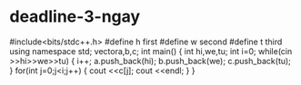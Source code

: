 # deadline-3-ngay
#include<bits/stdc++.h>
#define h first
#define w second
#define t third
using namespace std;
vector<int>a,b,c;
int main()
{
	int hi,we,tu;
	int i=0;
	while(cin >>hi>>we>>tu)
	{
		i++;
		a.push_back(hi);
		b.push_back(we);
    c.push_back(tu);
	}
	for(int j=0;j<i;j++)
	{
		cout <<c[j];
	    cout <<endl;
	}
}

